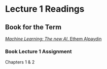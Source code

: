 # Lecture 1 Readings

## Book for the Term
[*Machine Learning: The new AI*, Ethem Alpaydin](https://www.amazon.com/Machine-Learning-Press-Essential-Knowledge/dp/0262529513)

### Book Lecture 1 Assignment
Chapters 1 & 2


